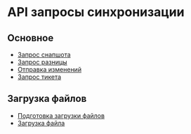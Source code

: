 API запросы синхронизации
=========================

Основное
--------

*   [Запрос снапшота](snapshot.md)
*   [Запрос разницы](diff.md)
*   [Отправка изменений](submit.md)
*   [Запрос тикета](ticket.md)

Загрузка файлов
---------------

*   [Подготовка загрузки файлов](uploader.md)
*   [Загрузка файла](upload.md)
